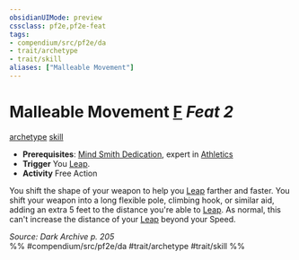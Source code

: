 ```yaml
---
obsidianUIMode: preview
cssclass: pf2e,pf2e-feat
tags:
- compendium/src/pf2e/da
- trait/archetype
- trait/skill
aliases: ["Malleable Movement"]
---
```

# Malleable Movement  [F](chapter-9-playing-the-game.md#Actions "Free Action") *Feat 2*  
[archetype](archetype.md "Archetype Feat Trait")  [skill](skill.md "Skill Feat Trait")  

- **Prerequisites**: [Mind Smith Dedication](mind-smith-dedication-da.md), expert in [Athletics](skills.md#Athletics)
- **Trigger** You [Leap](leap.md).
- **Activity** Free Action

You shift the shape of your weapon to help you [Leap](leap.md) farther and faster. You shift your weapon into a long flexible pole, climbing hook, or similar aid, adding an extra 5 feet to the distance you're able to [Leap](leap.md). As normal, this can't increase the distance of your [Leap](leap.md) beyond your Speed.

*Source: Dark Archive p. 205*  
%% #compendium/src/pf2e/da #trait/archetype #trait/skill %%